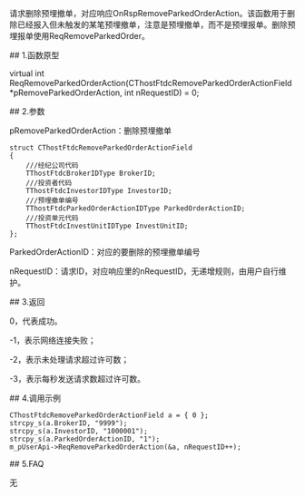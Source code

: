 <p>请求删除预埋撤单，对应响应OnRspRemoveParkedOrderAction。该函数用于删除已经报入但未触发的某笔预埋撤单，注意是预埋撤单，而不是预埋报单。删除预埋报单使用ReqRemoveParkedOrder。</p>
<span class="anchor" id="d7333560-0be1-4685-96f1-d2c5b7efb80d"></span>
## 1.函数原型
<p>virtual int ReqRemoveParkedOrderAction(CThostFtdcRemoveParkedOrderActionField *pRemoveParkedOrderAction, int nRequestID) = 0;</p>
<span class="anchor" id="b5c3a0f9-b90f-45c7-9ec3-9f4fa319d707"></span>
## 2.参数
<p>pRemoveParkedOrderAction：删除预埋撤单</p>
<pre><code>struct CThostFtdcRemoveParkedOrderActionField
{
    ///经纪公司代码
    TThostFtdcBrokerIDType BrokerID;
    ///投资者代码
    TThostFtdcInvestorIDType InvestorID;
    ///预埋撤单编号
    TThostFtdcParkedOrderActionIDType ParkedOrderActionID;
    ///投资单元代码
    TThostFtdcInvestUnitIDType InvestUnitID;
};
</code></pre>
<p>ParkedOrderActionID：对应的要删除的预埋撤单编号</p>
<p>nRequestID：请求ID，对应响应里的nRequestID，无递增规则，由用户自行维护。</p>
<span class="anchor" id="ab0831f9-b6e3-4cf4-89fd-7741981a1dcd"></span>
## 3.返回
<p>0，代表成功。</p>
<p>-1，表示网络连接失败；</p>
<p>-2，表示未处理请求超过许可数；</p>
<p>-3，表示每秒发送请求数超过许可数。</p>
<span class="anchor" id="6bc106b5-b7e6-4b66-ad8e-c41bd84eee04"></span>
## 4.调用示例
<pre><code>CThostFtdcRemoveParkedOrderActionField a = { 0 };
strcpy_s(a.BrokerID, "9999");
strcpy_s(a.InvestorID, "1000001");
strcpy_s(a.ParkedOrderActionID, "1");  
m_pUserApi-&gt;ReqRemoveParkedOrderAction(&amp;a, nRequestID++);
</code></pre>
<span class="anchor" id="c0583bd7-0053-4555-a5bf-ab9b74a47858"></span>
## 5.FAQ
<p>无</p>
